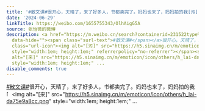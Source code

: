 ```yaml
---
title: '#散文课#很开心，天晴了，来了好多人，书都卖完了。妈妈也来了，妈妈拍的我[污][来][笑cry][哇] [图片][图片]'
date: '2024-06-29'
linkTitle: https://weibo.com/1655755343/OlhAigG5A
source: 张怡微的微博
description: <a href="https://m.weibo.cn/search?containerid=231522type%3D1%26t%3D10%26q%3D%23%E6%95%A3%E6%96%87%E8%AF%BE%23&amp;extparam=%23%E6%95%A3%E6%96%87%E8%AF%BE%23"
  data-hide=""><span class="surl-text">#散文课#</span></a>很开心，天晴了，来了好多人，书都卖完了。妈妈也来了，妈妈拍的我<span
  class="url-icon"><img alt="[污]" src="https://h5.sinaimg.cn/m/emoticon/icon/default/d_wu-374e5572e8.png"
  style="width:1em; height:1em;" referrerpolicy="no-referrer"></span><span class="url-icon"><img
  alt="[来]" src="https://h5.sinaimg.cn/m/emoticon/icon/others/h_lai-da75e9a8cc.png"
  style="width:1em; height:1em;" ...
disable_comments: true
---
```

<a href="https://m.weibo.cn/search?containerid=231522type%3D1%26t%3D10%26q%3D%23%E6%95%A3%E6%96%87%E8%AF%BE%23&amp;extparam=%23%E6%95%A3%E6%96%87%E8%AF%BE%23" data-hide=""><span class="surl-text">#散文课#</span></a>很开心，天晴了，来了好多人，书都卖完了。妈妈也来了，妈妈拍的我<span class="url-icon"><img alt="[污]" src="https://h5.sinaimg.cn/m/emoticon/icon/default/d_wu-374e5572e8.png" style="width:1em; height:1em;" referrerpolicy="no-referrer"></span><span class="url-icon"><img alt="[来]" src="https://h5.sinaimg.cn/m/emoticon/icon/others/h_lai-da75e9a8cc.png" style="width:1em; height:1em;" ...